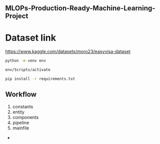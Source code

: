 ## MLOPs-Production-Ready-Machine-Learning-Project

# Dataset link
https://www.kaggle.com/datasets/moro23/easyvisa-dataset

``` bash
python -m venv env  
```

``` bash
env/Scripts/activate
```

``` bash
pip install -r requirements.txt
```

## Workflow

1. constants
2. entity
3. components
4. pipeline
5. mainfile


- 